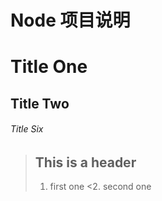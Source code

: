 Node 项目说明  
==============  
# Title One
## Title Two
###### Title Six
>## This is a header
>
>1. first one
<2. second one

